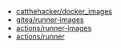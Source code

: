 * [catthehacker/docker_images](https://github.com/catthehacker/docker_images)
* [gitea/runner-images](https://gitea.com/gitea/runner-images)
* [actions/runner-images](https://github.com/actions/runner-images)  
* [actions/runner](https://github.com/actions/runner)  

